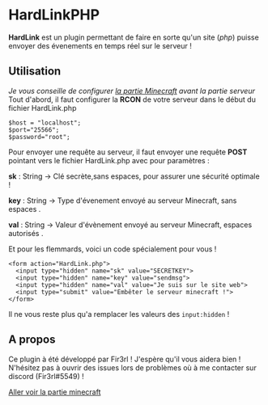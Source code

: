 
# HardLinkPHP
**HardLink** est un plugin permettant de faire en sorte qu'un site (*php*) puisse envoyer des évenements en temps réel sur le serveur !

## Utilisation
*Je vous conseille de configurer [la partie Minecraft](https://github.com/DeadCube/HardLinkMinecraft/) avant la partie serveur*
Tout d'abord, il faut configurer la **RCON** de votre serveur dans le début du fichier HardLink.php

    $host = "localhost";
    $port="25566";
    $password="root";
Pour envoyer une requête au serveur, il faut envoyer une requête **POST** pointant vers le fichier HardLink.php avec pour paramètres :

**sk** : String -> Clé secrète,sans espaces, pour assurer une sécurité optimale ! 

**key** : String -> Type d'évenement envoyé au serveur Minecraft, sans espaces .

**val** : String -> Valeur d'évènement envoyé au serveur Minecraft, espaces autorisés .

Et pour les flemmards, voici un code spécialement pour vous !

    <form action="HardLink.php">
      <input type="hidden" name="sk" value="SECRETKEY">
      <input type="hidden" name="key" value="sendmsg">
      <input type="hidden" name="val" value="Je suis sur le site web">
      <input type="submit" value="Embêter le serveur minecraft !">
    </form>
Il ne vous reste plus qu'a remplacer les valeurs des `input:hidden` !
## A propos
Ce plugin à été développé par Fir3rl ! J'espère qu'il vous aidera bien ! N'hésitez pas à ouvrir des issues lors de problèmes où à me contacter sur discord (Fir3rl#5549) !

[Aller voir la partie minecraft](https://github.com/DeadCube/HardLinkMinecraft/)
